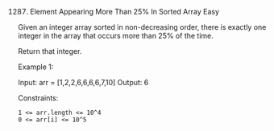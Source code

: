 1287. Element Appearing More Than 25% In Sorted Array
Easy

Given an integer array sorted in non-decreasing order, there is exactly one integer in the array that occurs more than 25% of the time.

Return that integer.

 

Example 1:

Input: arr = [1,2,2,6,6,6,6,7,10]
Output: 6

 

Constraints:

    1 <= arr.length <= 10^4
    0 <= arr[i] <= 10^5
